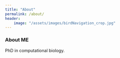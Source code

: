 ```yaml
---
title: "About"
permalink: /about/
header:
    image: "/assets/images/birdNavigation_crop.jpg"
---
```


### About ME

PhD in computational biology.

